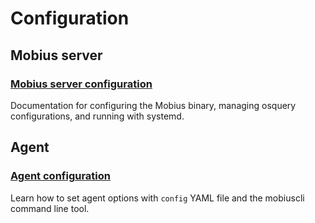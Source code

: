 # Configuration

## Mobius server

### [Mobius server configuration](./mobius-server-configuration)

Documentation for configuring the Mobius binary, managing osquery configurations, and running with systemd.

## Agent

### [Agent configuration](./agent-configuration)

Learn how to set agent options with `config` YAML file and the mobiuscli command line tool.

